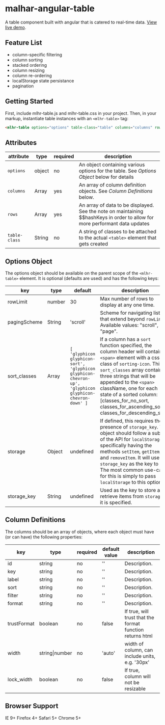malhar-angular-table
========
A table component built with angular that is catered to real-time data. [View live demo](http://datatorrent.github.io/malhar-angular-table/).

Feature List
------------
- column-specific filtering
- column sorting
- stacked ordering
- column resizing
- column re-ordering
- localStorage state persistance
- pagination

Getting Started
---------------

First, include mlhr-table.js and mlhr-table.css in your project. Then, in your markup, instantiate table instances with an `<mlhr-table>` tag:

```HTML
<mlhr-table options="options" table-class="table" columns="columns" rows="rows"></mlhr-table>
```

Attributes
----------
| attribute | type | required | description |
|-----------|------|---------|-------------|
| `options`   | object | no  | An object containing various options for the table. See *Options Object* below for details|
| `columns` | Array | yes | An array of column definition objects. See *Column Definitions* below. |
| `rows`    | Array | yes | An array of data to be displayed. See the note on maintaining $$hashKeys in order to allow for more performant data updates |
| `table-class` | String | no | A string of classes to be attached to the actual `<table>` element that gets created |


Options Object
--------------
The options object should be available on the parent scope of the `<mlhr-table>` element. It is optional (defaults are used) and has the following keys:

| key | type | default | description |
|-----|------|---------|-------------|
| rowLimit | number | 30 | Max number of rows to display at any one time.
| pagingScheme | String | 'scroll' | Scheme for navigating lists that extend beyond `rowLimit`. Available values: "scroll", "page".
| sort_classes | Array | `[ 'glyphicon glyphicon-sort', 'glyphicon glyphicon-chevron-up', 'glyphicon glyphicon-chevron-down' ]` | If a column has a `sort` function specified, the column header will contain a `<span>` element with a css class of `sorting-icon`. This `sort_classes` array contains three strings that will be appended to the `<span>` className, one for each state of a sorted column: [classes\_for\_no\_sort, classes\_for\_ascending\_sort, classes\_for\_descending\_sort].
| storage | Object | undefined | If defined, this requires the presence of `storage_key`. This object should follow a subset of the API for `localStorage`; specifically having the methods `setItem`, `getItem`, and `removeItem`. It will use `storage_key` as the key to set. The most common use-case for this is simply to pass `localStorage` to this option. |
| storage_key | String | undefined | Used as the key to store and retrieve items from `storage`, if it is specified. |



Column Definitions
-----------------
The columns should be an array of objects, where each object must have (or can have) the following properties:

| key | type | required | default value | description |
|-----|------|----------|---------------|-------------|
| id | string | no | '' | Description. |
| key | string | no | '' | Description. |
| label | string | no | '' | Description. |
| sort | string | no | '' | Description. |
| filter | string | no | '' | Description. |
| format | string | no | '' | Description. |
| trustFormat | boolean | no | false | If true, will trust that the format function returns html |
| width | string\|number | no | 'auto' | width of column, can include units, e.g. '30px' |
| lock_width | boolean | no | false | If true, column will not be resizable |



Browser Support
---------------
IE 9+
Firefox 4+
Safari 5+
Chrome 5+
